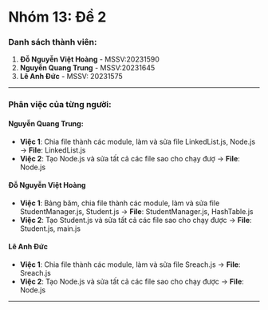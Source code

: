 # Nhóm 13: Đề 2

### Danh sách thành viên:
1. **Đỗ Nguyễn Việt Hoàng** - MSSV:20231590
2. **Nguyễn Quang Trung** - MSSV:20231645
3. **Lê Anh Đức** - MSSV: 20231575

---

### Phân việc của từng người:

#### Nguyễn Quang Trung:
- **Việc 1**: Chia file thành các module, làm và sửa file LinkedList.js, Node.js  → **File**: LinkedList.js
- **Việc 2**: Tạo Node.js và sửa tất cả các file sao cho chạy đượ → **File**: Node.js

#### Đỗ Nguyễn Việt Hoàng
- **Việc 1**: Bảng băm, chia file thành các module, làm và sửa file StudentManager.js, Student.js   → **File**: StudentManager.js, HashTable.js
- **Việc 2**: Tạo Student.js và sửa tất cả các file sao cho chạy được → **File**: Student.js, main.js

#### Lê Anh Đức
- **Việc 1**: Chia file thành các module, làm và sửa file Sreach.js  → **File**: Sreach.js
- **Việc 2**: Tạo Node.js và sửa tất cả các file sao cho chạy được → **File**: Node.js

---

